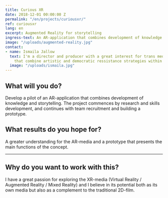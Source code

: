 ```yaml
---
title: Curious XR
date: 2018-12-01 00:00:00 Z
permalink: "/en/projects/curiousxr/"
ref: curiousxr
lang: en
excerpt: Augmented Reality for storytelling
ingress-text: An AR-application that combines development of knowledge and storytelling.
image: "/uploads/augmented-reality.jpg"
contact:
- name: Ismaila Jallow
  text: I'm a director and producer with a great interest for trans medial projects
    that combine artistic and democratic ressistance strategies within the digital.
  image: "/uploads/ismaila.jpg"
---
```


## What will you do?
Develop a pilot of an AR-application that combines development of knowledge and storytelling. The project commences by research and skills development, and continues with team recruitment and building a prototype.

## What results do you hope for?
A greater understanding for the AR-media and a prototype that presents the main functions of the concept.

---

##  Why do you want to work with this?
I have a great passion for exploring the XR-media (Virtual Reality / Augmented Reality / Mixed Reality) and I believe in its potential both as its own media but also as a complement to the traditional 2D-film.
